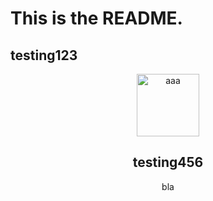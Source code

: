 # This is the README.

## testing123
<div align="center">
  <a href="https://github.com/example/test">
    <img src="docs/logo.png" alt="aaa" height="100">
  </a>

## testing456
bla
